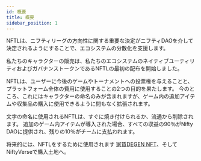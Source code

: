 ```yaml
---
id: 概要
title: 概要
sidebar_position: 1
---
```


NFTLは、ニフティリーグの方向性に関する重要な決定がニフティDAOを介して決定されるようにすることで、エコシステムの分散化を支援します。

私たちのキャラクターの販売は、私たちのエコシステムのネイティブユーティリティおよびガバナンストークンであるNFTLの最初の配布を開始しました。

NFTLは、ユーザーに今後のゲームやトーナメントへの投票権を与えることと、プラットフォーム全体の費用に使用することの2つの目的を果たします。 今のところ、これにはキャラクターの命名のみが含まれますが、ゲーム内の追加アイテムや収集品の購入に使用できるように間もなく拡張されます。

文字の命名に使用されるNFTLは、すぐに焼き付けられるか、流通から削除されます。 追加のゲーム内アイテムが導入された場合、すべての収益の90％がNifty DAOに提供され、残りの10％がチームに支払われます。

将来的には、NFTLをするために使用されます [家賃DEGEN NFT](http://localhost:3000/guides/rentals/rental-overview)、そしてNiftyVerseで購入土地へ。
